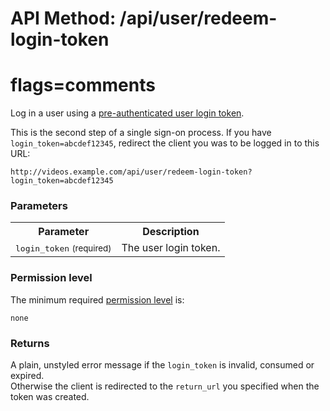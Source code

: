 # API Method: /api/user/redeem-login-token
# flags=comments

Log in a user using a [pre-authenticated user login token](user-get-login-token). 

This is the second step of a single sign-on process. If you have `login_token=abcdef12345`, redirect the client you was to be logged in to this URL:

    http://videos.example.com/api/user/redeem-login-token?login_token=abcdef12345


### Parameters

<table class="pretty">
  <tr><th>Parameter</th><th>Description</th></tr>
  <tr><td><tt>login_token</tt> <small>(required)</small></td><td>The user login token.</td></tr>
</table>

    

### Permission level 

The minimum required [permission level](index#permission-level) is:

    none


### Returns

A plain, unstyled error message if the `login_token` is invalid, consumed or expired. <br/>
Otherwise the client is redirected to the `return_url` you specified when the token was created.
